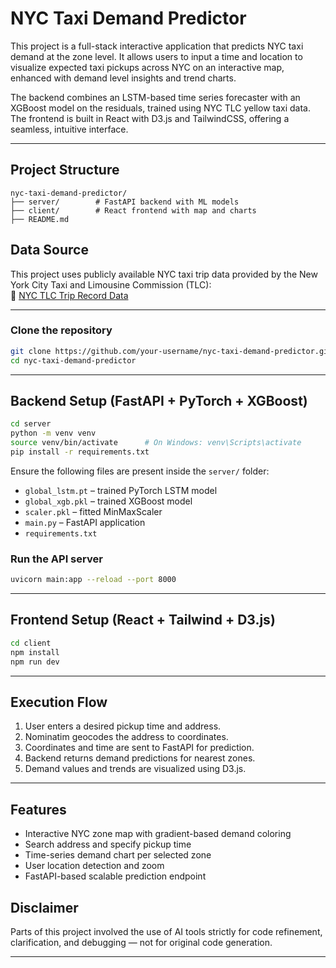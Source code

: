 # NYC Taxi Demand Predictor

This project is a full-stack interactive application that predicts NYC taxi demand at the zone level. It allows users to input a time and location to visualize expected taxi pickups across NYC on an interactive map, enhanced with demand level insights and trend charts.

The backend combines an LSTM-based time series forecaster with an XGBoost model on the residuals, trained using NYC TLC yellow taxi data. The frontend is built in React with D3.js and TailwindCSS, offering a seamless, intuitive interface.

---

##  Project Structure

```
nyc-taxi-demand-predictor/
├── server/        # FastAPI backend with ML models
├── client/        # React frontend with map and charts
├── README.md
```

## Data Source

This project uses publicly available NYC taxi trip data provided by the New York City Taxi and Limousine Commission (TLC):  
🔗 [NYC TLC Trip Record Data](https://www.nyc.gov/site/tlc/about/tlc-trip-record-data.page)

---

### Clone the repository

```bash
git clone https://github.com/your-username/nyc-taxi-demand-predictor.git
cd nyc-taxi-demand-predictor
```

---

## Backend Setup (FastAPI + PyTorch + XGBoost)

```bash
cd server
python -m venv venv
source venv/bin/activate      # On Windows: venv\Scripts\activate
pip install -r requirements.txt
```

Ensure the following files are present inside the `server/` folder:
- `global_lstm.pt` – trained PyTorch LSTM model
- `global_xgb.pkl` – trained XGBoost model
- `scaler.pkl` – fitted MinMaxScaler
- `main.py` – FastAPI application
- `requirements.txt`

### Run the API server

```bash
uvicorn main:app --reload --port 8000
```

---

## Frontend Setup (React + Tailwind + D3.js)

```bash
cd client
npm install
npm run dev
```

---

##  Execution Flow

1. User enters a desired pickup time and address.
2. Nominatim geocodes the address to coordinates.
3. Coordinates and time are sent to FastAPI for prediction.
4. Backend returns demand predictions for nearest zones.
5. Demand values and trends are visualized using D3.js.

---

## Features

- Interactive NYC zone map with gradient-based demand coloring
- Search address and specify pickup time
- Time-series demand chart per selected zone
- User location detection and zoom
- FastAPI-based scalable prediction endpoint

## Disclaimer

Parts of this project involved the use of AI tools strictly for code refinement, clarification, and debugging — not for original code generation.

---




